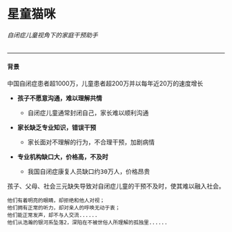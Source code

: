# 星童猫咪
###### 自闭症儿童视角下的家庭干预助手

----------
#### 背景
中国自闭症患者超1000万，儿童患者超200万并以每年近20万的速度增长

- **孩子不愿意沟通，难以理解共情**

  - <pre>自闭症儿童通常封闭自己，家长难以顺利沟通</pre>

- **家长缺乏专业知识，错误干预**

  - <pre>家长面对不理解的行为，不合理干预，加剧病情</pre>

- **专业机构缺口大，价格高，不及时**

  - <pre>我国自闭症康复人员缺口约30万人，价格昂贵</pre>

孩子、父母、社会三元缺失导致对自闭症儿童的干预不及时，使其难以融入社会。

```
他们有着明亮的眼睛，却拒绝和他人对视；
他们拥有正常的听力，却对亲人的呼唤无动于衷；
他们能正常发声，却不与人交流......
他们从浩瀚的银河系坠落2，深陷在不被世俗人所理解的孤独里......
```

